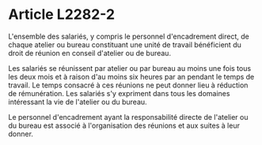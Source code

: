 # Article L2282-2

L'ensemble des salariés, y compris le personnel d'encadrement direct, de chaque atelier ou bureau constituant une unité de travail bénéficient du droit de réunion en conseil d'atelier ou de bureau.

Les salariés se réunissent par atelier ou par bureau au moins une fois tous les deux mois et à raison d'au moins six heures par an pendant le temps de travail. Le temps consacré à ces réunions ne peut donner lieu à réduction de rémunération. Les salariés s'y expriment dans tous les domaines intéressant la vie de l'atelier ou du bureau.

Le personnel d'encadrement ayant la responsabilité directe de l'atelier ou du bureau est associé à l'organisation des réunions et aux suites à leur donner.